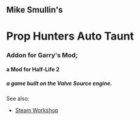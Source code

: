 ## Mike Smullin's
# Prop Hunters Auto Taunt
### Addon for Garry's Mod;
#### a Mod for Half-Life 2
##### a game built on the Valve Source engine.

See also:
- [Steam Workshop](http://steamcommunity.com/sharedfiles/filedetails/?id=439668340)
